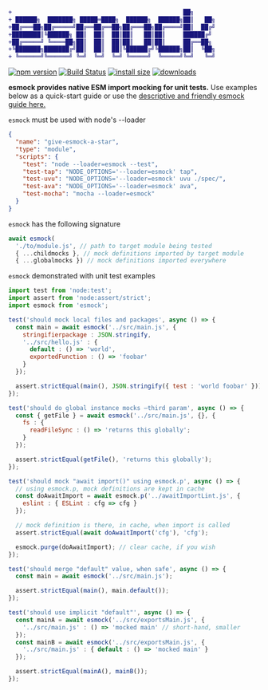 ```diff
+                                                ██╗
+ ██████╗  ███████╗ █████═████╗  ██████╗  ██████╗██║   ██╗
+██╔═══██╗██╔═════╝██╔══██╔══██╗██╔═══██╗██╔════╝██║  ██╔╝
+████████║╚██████╗ ██║  ██║  ██║██║   ██║██║     ██████╔╝
+██╔═════╝ ╚════██╗██║  ██║  ██║██║   ██║██║     ██╔══██╗
+╚███████╗███████╔╝██║  ██║  ██║╚██████╔╝╚██████╗██║  ╚██╗ 
+ ╚══════╝╚══════╝ ╚═╝  ╚═╝  ╚═╝ ╚═════╝  ╚═════╝╚═╝   ╚═╝
```
[![npm version](https://badge.fury.io/js/esmock.svg)](https://badge.fury.io/js/esmock) [![Build Status](https://github.com/iambumblehead/esmock/workflows/nodejs-ci/badge.svg)][2] [![install size](https://packagephobia.now.sh/badge?p=esmock)](https://packagephobia.now.sh/result?p=esmock) [![downloads](https://badgen.now.sh/npm/dm/esmock)](https://npmjs.org/package/esmock)

**esmock provides native ESM import mocking for unit tests.** Use examples below as a quick-start guide or use the [descriptive and friendly esmock guide here.][10]

[10]: https://github.com/iambumblehead/esmock/wiki
[0]: http://www.bumblehead.com "bumblehead"
[1]: https://github.com/iambumblehead/esmock/workflows/nodejs-ci/badge.svg "nodejs-ci pipeline"
[2]: https://github.com/iambumblehead/esmock "esmock"



`esmock` must be used with node's --loader
``` json
{
  "name": "give-esmock-a-star",
  "type": "module",
  "scripts": {
    "test": "node --loader=esmock --test",
    "test-tap": "NODE_OPTIONS='--loader=esmock' tap",
    "test-uvu": "NODE_OPTIONS='--loader=esmock' uvu ./spec/",
    "test-ava": "NODE_OPTIONS='--loader=esmock' ava",
    "test-mocha": "mocha --loader=esmock"
  }
}
```

`esmock` has the following signature
``` javascript
await esmock(
  './to/module.js', // path to target module being tested
  { ...childmocks }, // mock definitions imported by target module
  { ...globalmocks }) // mock definitions imported everywhere
```

`esmock` demonstrated with unit test examples
``` javascript
import test from 'node:test';
import assert from 'node:assert/strict';
import esmock from 'esmock';

test('should mock local files and packages', async () => {
  const main = await esmock('../src/main.js', {
    stringifierpackage : JSON.stringify,
    '../src/hello.js' : {
      default : () => 'world',
      exportedFunction : () => 'foobar'
    }
  });

  assert.strictEqual(main(), JSON.stringify({ test : 'world foobar' }));
});

test('should do global instance mocks —third param', async () => {
  const { getFile } = await esmock('../src/main.js', {}, {
    fs : {
      readFileSync : () => 'returns this globally';
    }
  });

  assert.strictEqual(getFile(), 'returns this globally');
});

test('should mock "await import()" using esmock.p', async () => {
  // using esmock.p, mock definitions are kept in cache
  const doAwaitImport = await esmock.p('../awaitImportLint.js', {
    eslint : { ESLint : cfg => cfg }
  });

  // mock definition is there, in cache, when import is called
  assert.strictEqual(await doAwaitImport('cfg'), 'cfg');

  esmock.purge(doAwaitImport); // clear cache, if you wish
});

test('should merge "default" value, when safe', async () => {
  const main = await esmock('../src/main.js');

  assert.strictEqual(main(), main.default());
});

test('should use implicit "default"', async () => {
  const mainA = await esmock('../src/exportsMain.js', {
    '../src/main.js' : () => 'mocked main' // short-hand, smaller
  });
  const mainB = await esmock('../src/exportsMain.js', {
    '../src/main.js' : { default : () => 'mocked main' }
  });

  assert.strictEqual(mainA(), mainB());
});
```
